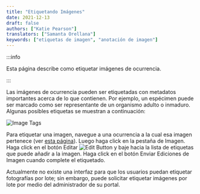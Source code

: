 ```yaml
---
title: "Etiquetando Imágenes"
date: 2021-12-13
draft: false
authors: ["Katie Pearson"]
translators: ["Samanta Orellana"]
keywords: ["etiquetas de imagen", "anotación de imagen"]
---
```


:::info

Esta página describe como etiquetar imágenes de ocurrencia.

:::

Las imágenes de ocurrencia pueden ser etiquetadas con metadatos importantes acerca de lo que contienen. Por ejemplo, un espécimen puede ser marcado como ser representante de un organismo adulto o inmaduro. Algunas posibles etiquetas se muestran a continuación:

![Image Tags](/img/imagetags.png)

Para etiquetar una imagen, navegue a una ocurrencia a la cual esa imagen pertenece (ver [esta página](/Editor_Guide/Editing_Searching_Records)). Luego haga click en la pestaña de Imagen. Haga click en el botón Editar ![Edit Button](/img/edit.png) y baje hacia la lista de etiquetas que puede añadir a la imagen. Haga click en el botón Enviar Ediciones de Imagen cuando complete el etiquetado.

Actualmente no existe una interfaz para que los usuarios puedan etiquetar fotografías por lote; sin embargo, puede solicitar etiquetar imágenes por lote por medio del administrador de su portal.
